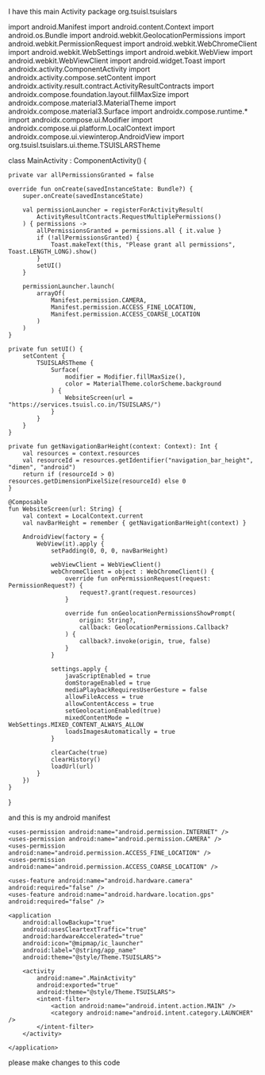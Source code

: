 I have this main Activity 
package org.tsuisl.tsuislars

import android.Manifest
import android.content.Context
import android.os.Bundle
import android.webkit.GeolocationPermissions
import android.webkit.PermissionRequest
import android.webkit.WebChromeClient
import android.webkit.WebSettings
import android.webkit.WebView
import android.webkit.WebViewClient
import android.widget.Toast
import androidx.activity.ComponentActivity
import androidx.activity.compose.setContent
import androidx.activity.result.contract.ActivityResultContracts
import androidx.compose.foundation.layout.fillMaxSize
import androidx.compose.material3.MaterialTheme
import androidx.compose.material3.Surface
import androidx.compose.runtime.*
import androidx.compose.ui.Modifier
import androidx.compose.ui.platform.LocalContext
import androidx.compose.ui.viewinterop.AndroidView
import org.tsuisl.tsuislars.ui.theme.TSUISLARSTheme

class MainActivity : ComponentActivity() {

    private var allPermissionsGranted = false

    override fun onCreate(savedInstanceState: Bundle?) {
        super.onCreate(savedInstanceState)

        val permissionLauncher = registerForActivityResult(
            ActivityResultContracts.RequestMultiplePermissions()
        ) { permissions ->
            allPermissionsGranted = permissions.all { it.value }
            if (!allPermissionsGranted) {
                Toast.makeText(this, "Please grant all permissions", Toast.LENGTH_LONG).show()
            }
            setUI()
        }

        permissionLauncher.launch(
            arrayOf(
                Manifest.permission.CAMERA,
                Manifest.permission.ACCESS_FINE_LOCATION,
                Manifest.permission.ACCESS_COARSE_LOCATION
            )
        )
    }

    private fun setUI() {
        setContent {
            TSUISLARSTheme {
                Surface(
                    modifier = Modifier.fillMaxSize(),
                    color = MaterialTheme.colorScheme.background
                ) {
                    WebsiteScreen(url = "https://services.tsuisl.co.in/TSUISLARS/")
                }
            }
        }
    }

    private fun getNavigationBarHeight(context: Context): Int {
        val resources = context.resources
        val resourceId = resources.getIdentifier("navigation_bar_height", "dimen", "android")
        return if (resourceId > 0) resources.getDimensionPixelSize(resourceId) else 0
    }

    @Composable
    fun WebsiteScreen(url: String) {
        val context = LocalContext.current
        val navBarHeight = remember { getNavigationBarHeight(context) }

        AndroidView(factory = {
            WebView(it).apply {
                setPadding(0, 0, 0, navBarHeight)

                webViewClient = WebViewClient()
                webChromeClient = object : WebChromeClient() {
                    override fun onPermissionRequest(request: PermissionRequest?) {
                        request?.grant(request.resources)
                    }

                    override fun onGeolocationPermissionsShowPrompt(
                        origin: String?,
                        callback: GeolocationPermissions.Callback?
                    ) {
                        callback?.invoke(origin, true, false)
                    }
                }

                settings.apply {
                    javaScriptEnabled = true
                    domStorageEnabled = true
                    mediaPlaybackRequiresUserGesture = false
                    allowFileAccess = true
                    allowContentAccess = true
                    setGeolocationEnabled(true)
                    mixedContentMode = WebSettings.MIXED_CONTENT_ALWAYS_ALLOW
                    loadsImagesAutomatically = true
                }

                clearCache(true)
                clearHistory()
                loadUrl(url)
            }
        })
    }
}

and this is my android manifest 

<manifest xmlns:android="http://schemas.android.com/apk/res/android"
    xmlns:tools="http://schemas.android.com/tools"
    package="org.tsuisl.tsuislars">

    <uses-permission android:name="android.permission.INTERNET" />
    <uses-permission android:name="android.permission.CAMERA" />
    <uses-permission android:name="android.permission.ACCESS_FINE_LOCATION" />
    <uses-permission android:name="android.permission.ACCESS_COARSE_LOCATION" />

    <uses-feature android:name="android.hardware.camera" android:required="false" />
    <uses-feature android:name="android.hardware.location.gps" android:required="false" />

    <application
        android:allowBackup="true"
        android:usesCleartextTraffic="true"
        android:hardwareAccelerated="true"
        android:icon="@mipmap/ic_launcher"
        android:label="@string/app_name"
        android:theme="@style/Theme.TSUISLARS">

        <activity
            android:name=".MainActivity"
            android:exported="true"
            android:theme="@style/Theme.TSUISLARS">
            <intent-filter>
                <action android:name="android.intent.action.MAIN" />
                <category android:name="android.intent.category.LAUNCHER" />
            </intent-filter>
        </activity>

    </application>
</manifest>

please make changes to this code 
